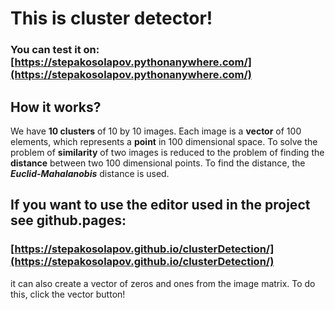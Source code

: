 # This is cluster detector!

### You can test it on: [https://stepakosolapov.pythonanywhere.com/](https://stepakosolapov.pythonanywhere.com/)

## How it works?

We have **10 clusters** of 10 by 10 images. Each image is a **vector** of 100 elements, which represents a **point** in 100 dimensional space. To solve the problem of **similarity** of two images is reduced to the problem of finding the **distance** between two 100 dimensional points. To find the distance, the ***Euclid-Mahalanobis*** distance is used.

## If you want to use the editor used in the project see github.pages:
### [https://stepakosolapov.github.io/clusterDetection/](https://stepakosolapov.github.io/clusterDetection/)

it can also create a vector of zeros and ones from the image matrix. To do this, click the vector button!
